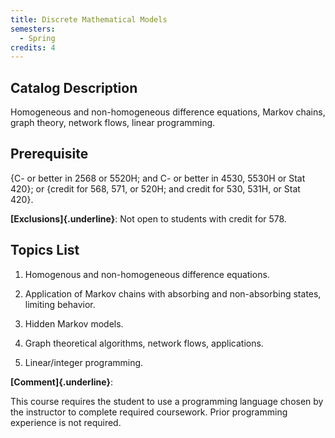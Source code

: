 ```yaml
---
title: Discrete Mathematical Models
semesters:
  - Spring
credits: 4
---
```


## Catalog Description

Homogeneous and non-homogeneous difference equations, Markov chains,
graph theory, network flows, linear programming.

## Prerequisite

{C- or better in 2568 or 5520H; and C- or better in 4530, 5530H or Stat
420}; or {credit for 568, 571, or 520H; and credit for 530, 531H, or
Stat 420}.

**[Exclusions]{.underline}**: Not open to students with credit for 578.

## Topics List

1.  Homogenous and non-homogeneous difference equations.

2.  Application of Markov chains with absorbing and non-absorbing
    states, limiting behavior.

3.  Hidden Markov models.

4.  Graph theoretical algorithms, network flows, applications.

5.  Linear/integer programming.

**[Comment]{.underline}**:

This course requires the student to use a programming language chosen by
the instructor to complete required coursework. Prior programming
experience is not required.
